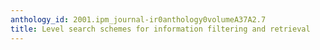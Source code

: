 ```yaml
---
anthology_id: 2001.ipm_journal-ir0anthology0volumeA37A2.7
title: Level search schemes for information filtering and retrieval
---
```

